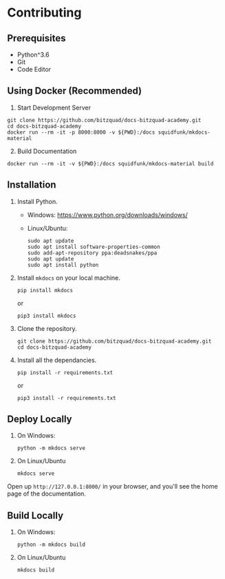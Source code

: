 # Contributing

## Prerequisites
- Python^3.6
- Git
- Code Editor

## Using Docker (Recommended)
1. Start Development Server
```
git clone https://github.com/bitzquad/docs-bitzquad-academy.git
cd docs-bitzquad-academy
docker run --rm -it -p 8000:8000 -v ${PWD}:/docs squidfunk/mkdocs-material
```
2. Build Documentation
```
docker run --rm -it -v ${PWD}:/docs squidfunk/mkdocs-material build
```

## Installation
1. Install Python.
    - Windows: https://www.python.org/downloads/windows/
    - Linux/Ubuntu: 

        ```
        sudo apt update
        sudo apt install software-properties-common
        sudo add-apt-repository ppa:deadsnakes/ppa
        sudo apt update
        sudo apt install python
        ```
2. Install `mkdocs` on your local machine.
    
    ```
    pip install mkdocs
    ```
    or
    ```
    pip3 install mkdocs
    ```

3. Clone the repository.
    ```
    git clone https://github.com/bitzquad/docs-bitzquad-academy.git
    cd docs-bitzquad-academy
    ```

4. Install all the dependancies.

    ```
    pip install -r requirements.txt
    ```
    or
    ```
    pip3 install -r requirements.txt
    ```
## Deploy Locally

1. On Windows:
    ```
    python -m mkdocs serve
    ```
2. On Linux/Ubuntu
    ```
    mkdocs serve
    ```
Open up `http://127.0.0.1:8000/` in your browser, and you'll see the home page of the documentation.

## Build Locally

1. On Windows:
    ```
    python -m mkdocs build
    ```
2. On Linux/Ubuntu
    ```
    mkdocs build
    ```